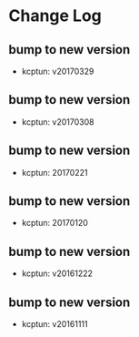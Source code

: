 # Change Log

## bump to new version
 * kcptun: v20170329

## bump to new version
 * kcptun: v20170308

## bump to new version
 * kcptun: 20170221

## bump to new version
 * kcptun: 20170120

## bump to new version
 * kcptun: v20161222

## bump to new version
 * kcptun: v20161111

